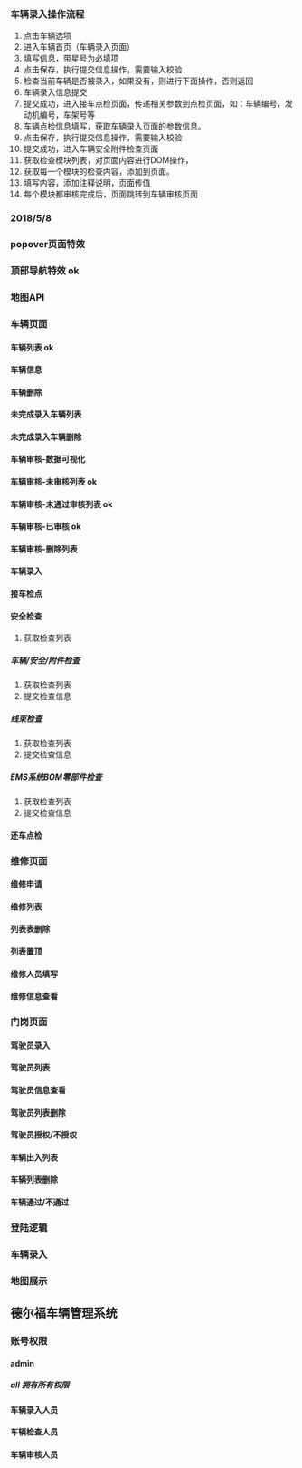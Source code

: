 
### 车辆录入操作流程

1. 点击车辆选项
2. 进入车辆首页（车辆录入页面）
3. 填写信息，带星号为必填项
4. 点击保存，执行提交信息操作，需要输入校验
5. 检查当前车辆是否被录入，如果没有，则进行下面操作，否则返回
6. 车辆录入信息提交
7. 提交成功，进入接车点检页面，传递相关参数到点检页面，如：车辆编号，发动机编号，车架号等
8. 车辆点检信息填写，获取车辆录入页面的参数信息。
9. 点击保存，执行提交信息操作，需要输入校验
10. 提交成功，进入车辆安全附件检查页面
11. 获取检查模块列表，对页面内容进行DOM操作，
12. 获取每一个模块的检查内容，添加到页面。
13. 填写内容，添加注释说明，页面传值
14. 每个模块都审核完成后，页面跳转到车辆审核页面

### 2018/5/8
### popover页面特效
### 顶部导航特效 ok
### 地图API

### 车辆页面
#### 车辆列表  ok
#### 车辆信息
#### 车辆删除
#### 未完成录入车辆列表 
#### 未完成录入车辆删除
#### 车辆审核-数据可视化
#### 车辆审核-未审核列表 ok
#### 车辆审核-未通过审核列表 ok
#### 车辆审核-已审核 ok
#### 车辆审核-删除列表
#### 车辆录入
#### 接车检点
#### 安全检查
1. 获取检查列表
##### 车辆/安全/附件检查
1. 获取检查列表
2. 提交检查信息
##### 线束检查
1. 获取检查列表
2. 提交检查信息
##### EMS系统BOM零部件检查
1. 获取检查列表
2. 提交检查信息
#### 还车点检


### 维修页面
#### 维修申请
#### 维修列表
#### 列表表删除
#### 列表置顶
#### 维修人员填写
#### 维修信息查看

### 门岗页面
#### 驾驶员录入
#### 驾驶员列表
#### 驾驶员信息查看
#### 驾驶员列表删除
#### 驾驶员授权/不授权
#### 车辆出入列表
#### 车辆列表删除
#### 车辆通过/不通过


### 登陆逻辑
### 车辆录入
### 地图展示

## 德尔福车辆管理系统

### 账号权限
#### admin
##### all 拥有所有权限
#### 车辆录入人员
#### 车辆检查人员
#### 车辆审核人员





